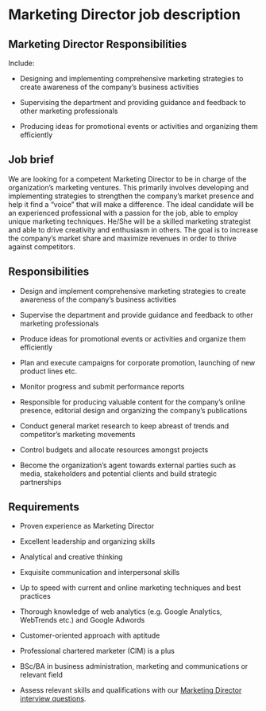 # Marketing Director job description


## Marketing Director Responsibilities

Include:

* Designing and implementing comprehensive marketing strategies to create awareness of the company’s business activities

* Supervising the department and providing guidance and feedback to other marketing professionals

* Producing ideas for promotional events or activities and organizing them efficiently


## Job brief

We are looking for a competent Marketing Director to be in charge of the organization’s marketing ventures. This primarily involves developing and implementing strategies to strengthen the company’s market presence and help it find a “voice” that will make a difference.
The ideal candidate will be an experienced professional with a passion for the job, able to employ unique marketing techniques. He/She will be a skilled marketing strategist and able to drive creativity and enthusiasm in others.
The goal is to increase the company’s market share and maximize revenues in order to thrive against competitors.


## Responsibilities

* Design and implement comprehensive marketing strategies to create awareness of the company’s business activities

* Supervise the department and provide guidance and feedback to other marketing professionals

* Produce ideas for promotional events or activities and organize them efficiently

* Plan and execute campaigns for corporate promotion, launching of new product lines etc.

* Monitor progress and submit performance reports

* Responsible for producing valuable content for the company’s online presence, editorial design and organizing the company’s publications

* Conduct general market research to keep abreast of trends and competitor’s marketing movements

* Control budgets and allocate resources amongst projects

* Become the organization’s agent towards external parties such as media, stakeholders and potential clients and build strategic partnerships


## Requirements

* Proven experience as Marketing Director

* Excellent leadership and organizing skills

* Analytical and creative thinking

* Exquisite communication and interpersonal skills

* Up to speed with current and online marketing techniques and best practices

* Thorough knowledge of web analytics (e.g. Google Analytics, WebTrends etc.) and Google Adwords

* Customer-oriented approach with aptitude

* Professional chartered marketer (CIM) is a plus

* BSc/BA in business administration, marketing and communications or relevant field

* Assess relevant skills and qualifications with our <a href="https://resources.workable.com/marketing-director-interview-questions">Marketing Director interview questions</a>.
